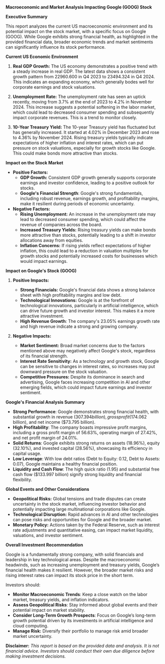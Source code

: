 **Macroeconomic and Market Analysis Impacting Google (GOOG) Stock**

**Executive Summary**

This report analyzes the current US macroeconomic environment and its potential impact on the stock market, with a specific focus on Google (GOOG). While Google exhibits strong financial health, as highlighted in the provided financial data, broader economic trends and market sentiments can significantly influence its stock performance.

**Current US Economic Environment**

1.  **Real GDP Growth:** The US economy demonstrates a positive trend with a steady increase in real GDP. The latest data shows a consistent growth pattern from 22960.600 in Q4 2023 to 23494.324 in Q4 2024. This indicates an expanding economy, which generally bodes well for corporate earnings and stock valuations.

2.  **Unemployment Rate:** The unemployment rate has seen an uptick recently, moving from 3.7% at the end of 2023 to 4.2% in November 2024. This increase suggests a potential softening in the labor market, which could lead to decreased consumer spending and subsequently impact corporate revenues. This is a trend to monitor closely.

3.  **10-Year Treasury Yield:** The 10-year Treasury yield has fluctuated but has generally increased. It started at 4.02% in December 2023 and rose to 4.36% by November 2024. Rising treasury yields typically indicate expectations of higher inflation and interest rates, which can put pressure on stock valuations, especially for growth stocks like Google. This could make bonds more attractive than stocks.

**Impact on the Stock Market**

*   **Positive Factors:**
    *   **GDP Growth:** Consistent GDP growth generally supports corporate earnings and investor confidence, leading to a positive outlook for stocks.
    *   **Google's Financial Strength**: Google's strong fundamentals, including robust revenue, earnings growth, and profitability margins, make it resilient during periods of economic uncertainty.
*   **Negative Factors:**
    *   **Rising Unemployment:** An increase in the unemployment rate may lead to decreased consumer spending, which could affect the revenue of companies across the board.
    *   **Increased Treasury Yields:** Rising treasury yields can make bonds more attractive than stocks, potentially leading to a shift in investor allocations away from equities.
    *   **Inflation Concerns:** If rising yields reflect expectations of higher inflation, this could lead to a reduction in valuation multiples for growth stocks and potentially increased costs for businesses which would impact earnings.

**Impact on Google's Stock (GOOG)**

1.  **Positive Impacts:**
    *   **Strong Financials:** Google's financial data shows a strong balance sheet with high profitability margins and low debt.
    *   **Technological Innovations:** Google is at the forefront of technological innovations, particularly in artificial intelligence, which can drive future growth and investor interest. This makes it a more attractive investment.
    *   **High Revenue Growth**: The company's 23.05% earnings growth rate and high revenue indicate a strong and growing company.

2.  **Negative Impacts:**
    *   **Market Sentiment:** Broad market concerns due to the factors mentioned above may negatively affect Google's stock, regardless of its financial strength.
    *   **Interest Rate Sensitivity:** As a technology and growth stock, Google can be sensitive to changes in interest rates, so increases may put downward pressure on the stock valuation.
    *   **Competitive Pressures:** Despite its dominance in search and advertising, Google faces increasing competition in AI and other emerging fields, which could impact future earnings and investor sentiment.

**Google's Financial Analysis Summary**
* **Strong Performance**: Google demonstrates strong financial health, with substantial growth in revenue ($307.394 billion), gross profit ($174.062 billion), and net income ($73.795 billion).
* **High Profitability**: The company boasts impressive profit margins, including a gross profit margin of 56.63%, operating margin of 27.42%, and net profit margin of 24.01%.
* **Solid Returns**: Google exhibits strong returns on assets (18.96%), equity (32.10%), and invested capital (28.56%), showcasing its efficiency in capital usage.
* **Low Leverage**: With low debt ratios (Debt to Equity: 0.12, Debt to Assets: 0.07), Google maintains a healthy financial position.
* **Liquidity and Cash Flow**: The high quick ratio (1.95) and substantial free cash flow ($133.997 billion) signify strong liquidity and financial flexibility.

**Global Events and Other Considerations**

*   **Geopolitical Risks:** Global tensions and trade disputes can create uncertainty in the stock market, influencing investor behavior and potentially impacting large multinational corporations like Google.
*   **Technological Disruption:** Rapid advances in AI and other technologies can pose risks and opportunities for Google and the broader market.
*   **Monetary Policy:** Actions taken by the Federal Reserve, such as interest rate adjustments and quantitative easing, can impact market liquidity, valuations, and investor sentiment.

**Overall Investment Recommendation**

Google is a fundamentally strong company, with solid financials and leadership in key technological areas. Despite the macroeconomic headwinds, such as increasing unemployment and treasury yields, Google’s financial health makes it resilient. However, the broader market risks and rising interest rates can impact its stock price in the short term.

Investors should:

*   **Monitor Macroeconomic Trends**: Keep a close watch on the labor market, treasury yields, and inflation indicators.
*   **Assess Geopolitical Risks**: Stay informed about global events and their potential impact on market stability.
*   **Consider Long-Term Growth Prospects**: Focus on Google’s long-term growth potential driven by its investments in artificial intelligence and cloud computing.
*   **Manage Risk:** Diversify their portfolio to manage risk amid broader market uncertainty.

**Disclaimer:** *This report is based on the provided data and analysis. It is not financial advice. Investors should conduct their own due diligence before making investment decisions.*